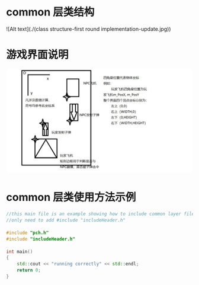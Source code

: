 # common 层类结构

![Alt text](./(class structure-first round implementation-update.jpg))

# 游戏界面说明

![Alt text](./游戏界面说明.jpg)

# common 层类使用方法示例

``` cpp
//this main file is an example showing how to include common layer files
//only need to add #include "includeHeader.h"

#include "pch.h"
#include "includeHeader.h"

int main() 
{
	std::cout << "running correctly" << std::endl;
	return 0;
}
```

